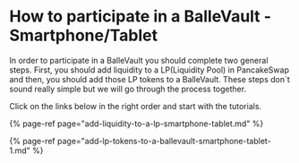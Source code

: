 # How to participate in a BalleVault - Smartphone/Tablet

In order to participate in a BalleVault you should complete two general steps. First, you should add liquidity to a LP\(Liquidity Pool\) in PancakeSwap and then, you should add those LP tokens to a BalleVault. These steps don´t sound really simple but we will go through the process together.

Click on the links below in the right order and start with the tutorials.



{% page-ref page="add-liquidity-to-a-lp-smartphone-tablet.md" %}

{% page-ref page="add-lp-tokens-to-a-ballevault-smartphone-tablet-1.md" %}



